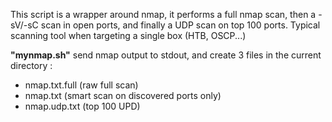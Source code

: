 This script is a wrapper around nmap, it performs a full nmap scan, then a -sV/-sC scan in open ports, and finally a UDP scan on top 100 ports. Typical scanning tool when targeting a single box (HTB, OSCP...)

**"mynmap.sh"** send nmap output to stdout, and create 3 files in the current directory :
- nmap.txt.full (raw full scan)
- nmap.txt (smart scan on discovered ports only)
- nmap.udp.txt (top 100 UPD)
